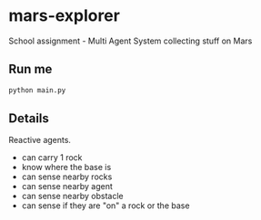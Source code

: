 # mars-explorer
School assignment - Multi Agent System collecting stuff on Mars

## Run me

```bash
python main.py
```

## Details

Reactive agents.

* can carry 1 rock
* know where the base is
* can sense nearby rocks
* can sense nearby agent
* can sense nearby obstacle
* can sense if they are "on" a rock or the base
